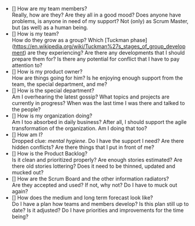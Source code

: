 * [] How are my team members?  
Really, how are they? Are they all in a good mood? Does anyone have problems, is anyone in need of my support? Not (only) as Scrum Master, but (as well) as a human being.
* [] How is my team?  
How do they grow as a group? Which [Tuckman phase] (https://en.wikipedia.org/wiki/Tuckman%27s_stages_of_group_development) are they experiencing? Are there any developments that I should prepare them for? Is there any potential for conflict that I have to pay attention to?
* [] How is my product owner?  
How are things going for him? Is he enjoying enough support from the team, the special department, and me?
* [] How is the special department?  
Am I overhearing the latest gossip? What topics and projects are currently in progress? When was the last time I was there and talked to the people?
* [] How is my organization doing?  
Am I too absorbed in daily business? After all, I should support the agile transformation of the organization. Am I doing that too?
* [] How am I?  
Dropped clue: _mental hygiene_. Do I have the support I need? Are there hidden conflicts? Are there things that I put in front of me?
* [] How is the Product Backlog?  
Is it clean and prioritized properly? Are enough stories estimated? Are there old stories lottering? Does it need to be thinned, updated and mucked out?
* [] How are the Scrum Board and the other information radiators?  
Are they accepted and used? If not, why not? Do I have to muck out again?
* [] How does the medium and long term forecast look like?  
Do I have a plan how teams and members develop? Is this plan still up to date? Is it adjusted? Do I have priorities and improvements for the time being?
